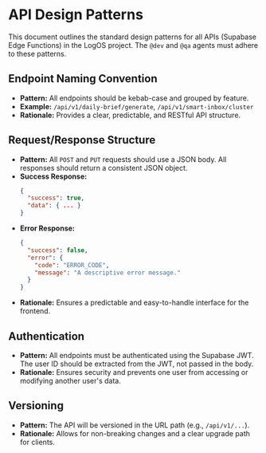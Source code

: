 # API Design Patterns

This document outlines the standard design patterns for all APIs (Supabase Edge Functions) in the LogOS project. The `@dev` and `@qa` agents must adhere to these patterns.

## Endpoint Naming Convention
- **Pattern:** All endpoints should be kebab-case and grouped by feature.
- **Example:** `/api/v1/daily-brief/generate`, `/api/v1/smart-inbox/cluster`
- **Rationale:** Provides a clear, predictable, and RESTful API structure.

## Request/Response Structure
- **Pattern:** All `POST` and `PUT` requests should use a JSON body. All responses should return a consistent JSON object.
- **Success Response:**
  ```json
  {
    "success": true,
    "data": { ... }
  }
  ```
- **Error Response:**
  ```json
  {
    "success": false,
    "error": {
      "code": "ERROR_CODE",
      "message": "A descriptive error message."
    }
  }
  ```
- **Rationale:** Ensures a predictable and easy-to-handle interface for the frontend.

## Authentication
- **Pattern:** All endpoints must be authenticated using the Supabase JWT. The user ID should be extracted from the JWT, not passed in the body.
- **Rationale:** Ensures security and prevents one user from accessing or modifying another user's data.

## Versioning
- **Pattern:** The API will be versioned in the URL path (e.g., `/api/v1/...`).
- **Rationale:** Allows for non-breaking changes and a clear upgrade path for clients. 